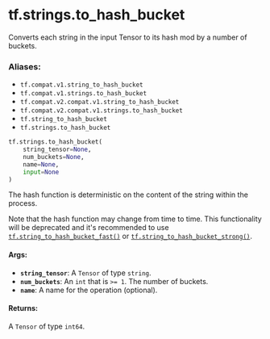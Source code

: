 <div itemscope itemtype="http://developers.google.com/ReferenceObject">
<meta itemprop="name" content="tf.strings.to_hash_bucket" />
<meta itemprop="path" content="Stable" />
</div>

# tf.strings.to_hash_bucket

Converts each string in the input Tensor to its hash mod by a number of buckets.

### Aliases:

* `tf.compat.v1.string_to_hash_bucket`
* `tf.compat.v1.strings.to_hash_bucket`
* `tf.compat.v2.compat.v1.string_to_hash_bucket`
* `tf.compat.v2.compat.v1.strings.to_hash_bucket`
* `tf.string_to_hash_bucket`
* `tf.strings.to_hash_bucket`

``` python
tf.strings.to_hash_bucket(
    string_tensor=None,
    num_buckets=None,
    name=None,
    input=None
)
```

<!-- Placeholder for "Used in" -->

The hash function is deterministic on the content of the string within the
process.

Note that the hash function may change from time to time.
This functionality will be deprecated and it's recommended to use
<a href="../../tf/strings/to_hash_bucket_fast.md"><code>tf.string_to_hash_bucket_fast()</code></a> or <a href="../../tf/strings/to_hash_bucket_strong.md"><code>tf.string_to_hash_bucket_strong()</code></a>.

#### Args:


* <b>`string_tensor`</b>: A `Tensor` of type `string`.
* <b>`num_buckets`</b>: An `int` that is `>= 1`. The number of buckets.
* <b>`name`</b>: A name for the operation (optional).


#### Returns:

A `Tensor` of type `int64`.
